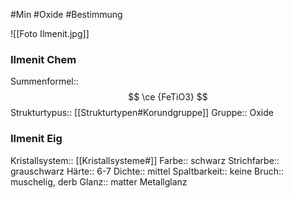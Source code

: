 #Min #Oxide #Bestimmung 

![[Foto Ilmenit.jpg]]

### Ilmenit Chem

Summenformel:: $$ \ce {FeTiO3} $$
Strukturtypus:: [[Strukturtypen#Korundgruppe]]
Gruppe:: Oxide
<!--ID: 1705934303546-->


### Ilmenit Eig

Kristallsystem:: [[Kristallsysteme#]]
Farbe:: schwarz
Strichfarbe:: grauschwarz
Härte:: 6-7
Dichte:: mittel
Spaltbarkeit:: keine
Bruch:: muschelig, derb
Glanz:: matter Metallglanz
<!--ID: 1705934303551-->





